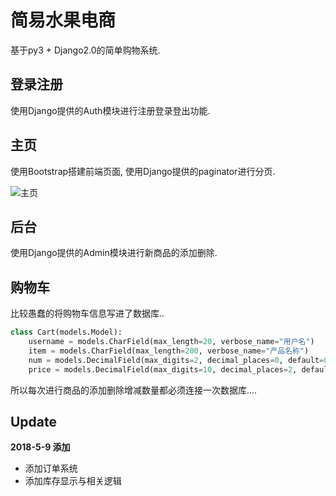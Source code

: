 # 简易水果电商

基于py3 + Django2.0的简单购物系统.

## 登录注册

使用Django提供的Auth模块进行注册登录登出功能.


## 主页

使用Bootstrap搭建前端页面, 使用Django提供的paginator进行分页.

![主页](https://github.com/EwdAger/fruit-eshop/blob/master/screenshot/1.png)

## 后台

使用Django提供的Admin模块进行新商品的添加删除.

## 购物车

比较愚蠢的将购物车信息写进了数据库..

```python
class Cart(models.Model):
    username = models.CharField(max_length=20, verbose_name="用户名")
    item = models.CharField(max_length=200, verbose_name="产品名称")
    num = models.DecimalField(max_digits=2, decimal_places=0, default=0, verbose_name="数量")
    price = models.DecimalField(max_digits=10, decimal_places=2, default=0, verbose_name="价格")
```

所以每次进行商品的添加删除增减数量都必须连接一次数据库....

## Update

**2018-5-9 添加**
- 添加订单系统
- 添加库存显示与相关逻辑